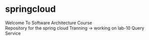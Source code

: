 # springcloud
Welcome To Software Architecture Course   
Repository for the spring cloud Tranning 
-> working on lab-10 Query Service
